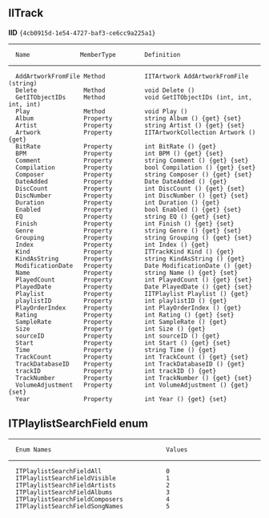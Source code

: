 ## **IITrack**
**IID**     `{4cb0915d-1e54-4727-baf3-ce6cc9a225a1}`

----
      Name              MemberType        Definition
----
      AddArtworkFromFile Method           IITArtwork AddArtworkFromFile (string)  
      Delete             Method           void Delete ()  
      GetITObjectIDs     Method           void GetITObjectIDs (int, int, int, int)  
      Play               Method           void Play ()  
      Album              Property         string Album () {get} {set}  
      Artist             Property         string Artist () {get} {set}  
      Artwork            Property         IITArtworkCollection Artwork () {get}  
      BitRate            Property         int BitRate () {get}  
      BPM                Property         int BPM () {get} {set}  
      Comment            Property         string Comment () {get} {set}  
      Compilation        Property         bool Compilation () {get} {set}  
      Composer           Property         string Composer () {get} {set}  
      DateAdded          Property         Date DateAdded () {get}  
      DiscCount          Property         int DiscCount () {get} {set}  
      DiscNumber         Property         int DiscNumber () {get} {set}  
      Duration           Property         int Duration () {get}  
      Enabled            Property         bool Enabled () {get} {set}  
      EQ                 Property         string EQ () {get} {set}  
      Finish             Property         int Finish () {get} {set}  
      Genre              Property         string Genre () {get} {set}  
      Grouping           Property         string Grouping () {get} {set}  
      Index              Property         int Index () {get}  
      Kind               Property         ITTrackKind Kind () {get}  
      KindAsString       Property         string KindAsString () {get}  
      ModificationDate   Property         Date ModificationDate () {get}  
      Name               Property         string Name () {get} {set}  
      PlayedCount        Property         int PlayedCount () {get} {set}  
      PlayedDate         Property         Date PlayedDate () {get} {set}  
      Playlist           Property         IITPlaylist Playlist () {get}  
      playlistID         Property         int playlistID () {get}  
      PlayOrderIndex     Property         int PlayOrderIndex () {get}  
      Rating             Property         int Rating () {get} {set}  
      SampleRate         Property         int SampleRate () {get}  
      Size               Property         int Size () {get}  
      sourceID           Property         int sourceID () {get}  
      Start              Property         int Start () {get} {set}  
      Time               Property         string Time () {get}  
      TrackCount         Property         int TrackCount () {get} {set}  
      TrackDatabaseID    Property         int TrackDatabaseID () {get}  
      trackID            Property         int trackID () {get}  
      TrackNumber        Property         int TrackNumber () {get} {set}  
      VolumeAdjustment   Property         int VolumeAdjustment () {get} {set}  
      Year               Property         int Year () {get} {set}  


## **ITPlaylistSearchField enum**

----
      Enum Names                                Values
----      
      ITPlaylistSearchFieldAll                  0
      ITPlaylistSearchFieldVisible              1
      ITPlaylistSearchFieldArtists              2
      ITPlaylistSearchFieldAlbums               3
      ITPlaylistSearchFieldComposers            4
      ITPlaylistSearchFieldSongNames            5

